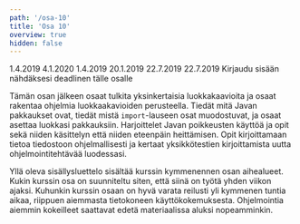 ```yaml
---
path: '/osa-10'
title: 'Osa 10'
overview: true
hidden: false
---
```


<only-for-course-variant variant="dl">
  <deadline>1.4.2019</deadline>
</only-for-course-variant>

<only-for-course-variant variant="nodl">
  <deadline>4.1.2020</deadline>
</only-for-course-variant>

<only-for-course-variant variant="ohja-dl">
  <deadline>1.4.2019</deadline>
</only-for-course-variant>

<only-for-course-variant variant="ohja-nodl">
  <deadline>20.1.2019</deadline>
</only-for-course-variant>

<only-for-course-variant variant="kesa-dl">
  <deadline>22.7.2019</deadline>
</only-for-course-variant>

<only-for-course-variant variant="kesa-ohja-dl">
  <deadline>22.7.2019</deadline>
</only-for-course-variant>

<only-for-not-logged-in>
  <deadline>Kirjaudu sisään nähdäksesi deadlinen tälle osalle</deadline>
</only-for-not-logged-in>


Tämän osan jälkeen osaat tulkita yksinkertaisia luokkakaavioita ja osaat rakentaa ohjelmia luokkaakavioiden perusteella. Tiedät mitä Javan pakkaukset ovat, tiedät mistä `import`-lauseen osat muodostuvat, ja osaat asettaa luokkasi pakkauksiin. Harjoittelet Javan poikkeusten käyttöä ja opit sekä niiden käsittelyn että niiden eteenpäin heittämisen. Opit kirjoittamaan tietoa tiedostoon ohjelmallisesti ja kertaat yksikkötestien kirjoittamista uutta ohjelmointitehtävää luodessasi.


<please-login></please-login>

<pages-in-this-section></pages-in-this-section>

Yllä oleva sisällysluettelo sisältää kurssin kymmenennen osan aihealueet. Kukin kurssin osa on suunniteltu siten, että siinä on työtä yhden viikon ajaksi. Kuhunkin kurssin osaan on hyvä varata reilusti yli kymmenen tuntia aikaa, riippuen aiemmasta tietokoneen käyttökokemuksesta. Ohjelmointia aiemmin kokeilleet saattavat edetä materiaalissa aluksi nopeamminkin.

<exercises-in-this-section></exercises-in-this-section>
